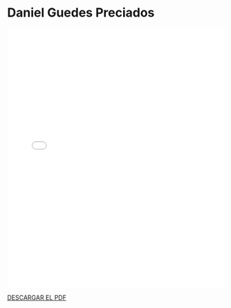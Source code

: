 # Daniel Guedes Preciados

<embed src="/PDFs/Commitment/Commitment Agreement-danguepre.pdf" type="application/pdf" width="100%" height="600px" />


[DESCARGAR EL PDF](../../../static/PDFs/Commitment/CommitmentAgreement-danguepre.pdf)